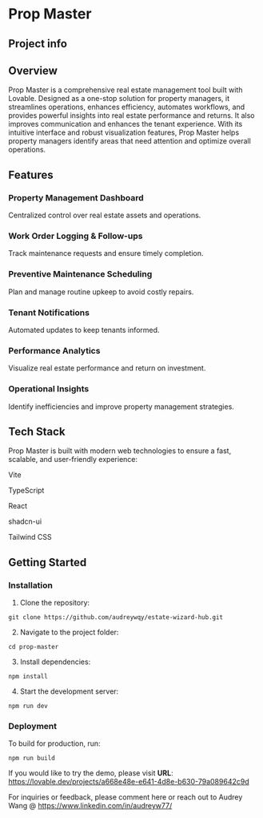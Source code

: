 # Prop Master

## Project info

## Overview

Prop Master is a comprehensive real estate management tool built with Lovable. Designed as a one-stop solution for property managers, it streamlines operations, enhances efficiency, automates workflows, and provides powerful insights into real estate performance and returns. It also improves communication and enhances the tenant experience. With its intuitive interface and robust visualization features, Prop Master helps property managers identify areas that need attention and optimize overall operations.

## Features

### Property Management Dashboard 
Centralized control over real estate assets and operations.

### Work Order Logging & Follow-ups
Track maintenance requests and ensure timely completion.

### Preventive Maintenance Scheduling
Plan and manage routine upkeep to avoid costly repairs.

### Tenant Notifications
Automated updates to keep tenants informed.

### Performance Analytics
Visualize real estate performance and return on investment.

### Operational Insights
Identify inefficiencies and improve property management strategies.

## Tech Stack

Prop Master is built with modern web technologies to ensure a fast, scalable, and user-friendly experience:

Vite

TypeScript 

React

shadcn-ui

Tailwind CSS

## Getting Started

### Installation

1. Clone the repository:

`git clone https://github.com/audreywqy/estate-wizard-hub.git`

2. Navigate to the project folder:

`cd prop-master`

3. Install dependencies:

`npm install`

4. Start the development server:

`npm run dev`

### Deployment

To build for production, run:

`npm run build`

If you would like to try the demo, please visit **URL**: https://lovable.dev/projects/a668e48e-e641-4d8e-b630-79a089642c9d

For inquiries or feedback, please comment here or reach out to Audrey Wang @ https://www.linkedin.com/in/audreyw77/



